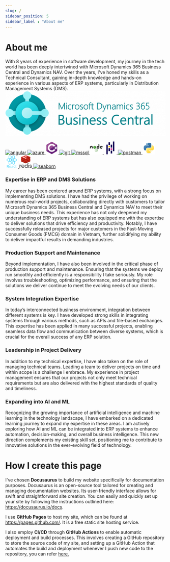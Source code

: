 ```yaml
---
slug: /
sidebar_position: 5
sidebar_label : "About me"
---
```


# About me

With 8 years of experience in software development, my journey in the tech world has been deeply intertwined with Microsoft Dynamics 365 Business Central and Dynamics NAV. Over the years, I've honed my skills as a Technical Consultant, gaining in-depth knowledge and hands-on experience in various aspects of ERP systems, particularly in Distribution Management Systems (DMS).
![image](images/Dynamics-365-Business-Central-icon-logo.png)
<p align="left"> 
<a href="https://angular.io" target="_blank" rel="noreferrer"> <img src="https://angular.io/assets/images/logos/angular/angular.svg" alt="angular" width="40" height="40"/> </a> <a href="https://azure.microsoft.com/en-in/" target="_blank" rel="noreferrer"> <img src="https://www.vectorlogo.zone/logos/microsoft_azure/microsoft_azure-icon.svg" alt="azure" width="40" height="40"/> </a> <a href="https://www.w3schools.com/cs/" target="_blank" rel="noreferrer"> <img src="https://raw.githubusercontent.com/devicons/devicon/master/icons/csharp/csharp-original.svg" alt="csharp" width="40" height="40"/> </a> <a href="https://git-scm.com/" target="_blank" rel="noreferrer"> <img src="https://www.vectorlogo.zone/logos/git-scm/git-scm-icon.svg" alt="git" width="40" height="40"/> </a> <a href="https://www.microsoft.com/en-us/sql-server" target="_blank" rel="noreferrer"> <img src="https://www.svgrepo.com/show/303229/microsoft-sql-server-logo.svg" alt="mssql" width="40" height="40"/> </a> <a href="https://nodejs.org" target="_blank" rel="noreferrer"> <img src="https://raw.githubusercontent.com/devicons/devicon/master/icons/nodejs/nodejs-original-wordmark.svg" alt="nodejs" width="40" height="40"/> </a> <a href="https://pandas.pydata.org/" target="_blank" rel="noreferrer"> <img src="https://raw.githubusercontent.com/devicons/devicon/2ae2a900d2f041da66e950e4d48052658d850630/icons/pandas/pandas-original.svg" alt="pandas" width="40" height="40"/> </a> <a href="https://postman.com" target="_blank" rel="noreferrer"> <img src="https://www.vectorlogo.zone/logos/getpostman/getpostman-icon.svg" alt="postman" width="40" height="40"/> </a> <a href="https://www.python.org" target="_blank" rel="noreferrer"> <img src="https://raw.githubusercontent.com/devicons/devicon/master/icons/python/python-original.svg" alt="python" width="40" height="40"/> </a> <a href="https://reactjs.org/" target="_blank" rel="noreferrer"> <img src="https://raw.githubusercontent.com/devicons/devicon/master/icons/react/react-original-wordmark.svg" alt="react" width="40" height="40"/> </a> <a href="https://redis.io" target="_blank" rel="noreferrer"> <img src="https://raw.githubusercontent.com/devicons/devicon/master/icons/redis/redis-original-wordmark.svg" alt="redis" width="40" height="40"/> </a> <a href="https://seaborn.pydata.org/" target="_blank" rel="noreferrer"> <img src="https://seaborn.pydata.org/_images/logo-mark-lightbg.svg" alt="seaborn" width="40" height="40"/> </a> </p>

### Expertise in ERP and DMS Solutions

My career has been centered around ERP systems, with a strong focus on implementing DMS solutions. I have had the privilege of working on numerous real-world projects, collaborating directly with customers to tailor Microsoft Dynamics 365 Business Central and Dynamics NAV to meet their unique business needs. This experience has not only deepened my understanding of ERP systems but has also equipped me with the expertise to deliver solutions that drive efficiency and productivity. Notably, I have successfully released projects for major customers in the Fast-Moving Consumer Goods (FMCG) domain in Vietnam, further solidifying my ability to deliver impactful results in demanding industries.

### Production Support and Maintenance

Beyond implementation, I have also been involved in the critical phase of production support and maintenance. Ensuring that the systems we deploy run smoothly and efficiently is a responsibility I take seriously. My role involves troubleshooting, optimizing performance, and ensuring that the solutions we deliver continue to meet the evolving needs of our clients.

### System Integration Expertise

In today’s interconnected business environment, integration between different systems is key. I have developed strong skills in integrating systems through various methods, such as APIs and file-based exchanges. This expertise has been applied in many successful projects, enabling seamless data flow and communication between diverse systems, which is crucial for the overall success of any ERP solution.

### Leadership in Project Delivery

In addition to my technical expertise, I have also taken on the role of managing technical teams. Leading a team to deliver projects on time and within scope is a challenge I embrace. My experience in project management ensures that our projects not only meet technical requirements but are also delivered with the highest standards of quality and timeliness.

### Expanding into AI and ML
Recognizing the growing importance of artificial intelligence and machine learning in the technology landscape, I have embarked on a dedicated learning journey to expand my expertise in these areas. I am actively exploring how AI and ML can be integrated into ERP systems to enhance automation, decision-making, and overall business intelligence. This new direction complements my existing skill set, positioning me to contribute to innovative solutions in the ever-evolving field of technology.

# How I create this page

I've chosen **Docusaurus** to build my website specifically for documentation purposes. Docusaurus is an open-source tool tailored for creating and managing documentation websites. Its user-friendly interface allows for swift and straightforward site creation. You can easily and quickly set up your site by following the instructions outlined here: https://docusaurus.io/docs.

I use **GitHub Pages** to host my site, which can be found at https://pages.github.com/. It is a free static site hosting service.

I also employ **CI/CD** through **GitHub Actions** to enable automatic deployment and build processes. This involves creating a GitHub repository to store the source code of my site, and setting up a GitHub Action that automates the build and deployment whenever I push new code to the repository, you can refer [here.](https://jamesiv.es/blog/github/actions/2022/01/23/deploying-to-github-pages-with-github-actions?fbclid=IwAR1ZuG8lXjF32VS7SDV24eRoqoYeBlPtOuF_cPzDpRc1X1dhgOks5WmF91k)
